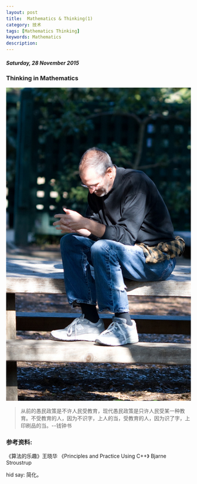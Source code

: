 ```yaml
---
layout: post
title:  Mathematics & Thinking(1)
category: 技术
tags: [Mathematics Thinking]
keywords: Mathematics
description:
---
```


##### Saturday, 28 November 2015

### Thinking in Mathematics

![Jobs](/../../assets/img/tech/2015/jobs_3.jpg)

> 从前的愚民政策是不许人民受教育，现代愚民政策是只许人民受某一种教育。不受教育的人，因为不识字，上人的当，受教育的人，因为识了字，上印刷品的当。--钱钟书


### 参考资料:
《算法的乐趣》王晓华
《Principles and Practice Using C++》 Bjarne Stroustrup

hid say: 简化。



